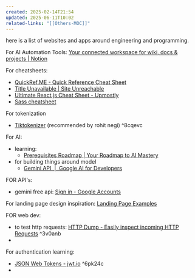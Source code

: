 ```yaml
---
created: 2025-02-14T21:54
updated: 2025-06-11T10:02
related-links: "[[Others-MOC]]"
---
```

here is a list of websites and apps around engineering and programming.

For AI Automation Tools: [Your connected workspace for wiki, docs & projects \| Notion](https://nathanhodgson.notion.site/Automations-15ddef00ae6381a4ab18e60bbff455e1)

For cheatsheets: 
- [QuickRef.ME - Quick Reference Cheat Sheet](https://quickref.me/)
- [Title Unavailable \| Site Unreachable](https://cheatography.com/)
- [Ultimate React.js Cheat Sheet - Upmostly](https://upmostly.com/ultimate-reactjs-cheat-sheet)
- [Sass cheatsheet](https://devhints.io/sass)

For tokenization
- [Tiktokenizer](https://tiktokenizer.vercel.app/) (recommended by rohit negi) ^8cqevc

For AI:
- learning:
	- [Prerequisites Roadmap \| Your Roadmap to AI Mastery](https://www.mldl.study/prerequisites)
- for building things around model
	- [Gemini API  \|  Google AI for Developers](https://ai.google.dev/gemini-api/docs)

FOR API's:
- gemini free api: [Sign in - Google Accounts](https://aistudio.google.com/apikey)

For landing page design inspiration: [Landing Page Examples](https://landings.dev/)



FOR web dev:
- to test http requests: [HTTP Dump - Easily inspect incoming HTTP Requests](https://httpdump.app/) ^3v0anb
- 


For authentication learning:
- [JSON Web Tokens - jwt.io](https://jwt.io/) ^6pk24c
- 